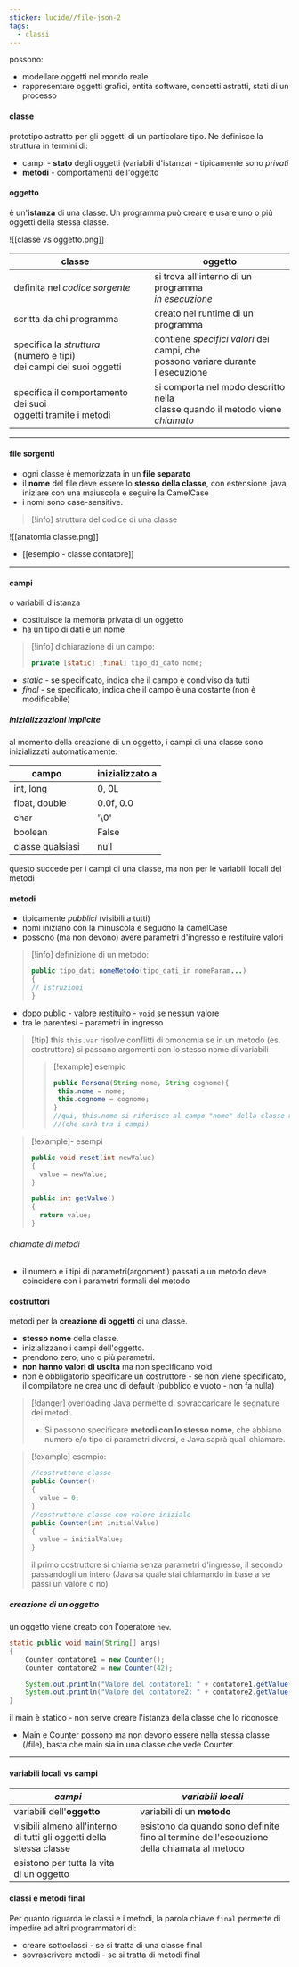```yaml
---
sticker: lucide//file-json-2
tags:
  - classi
---
```

possono:
- modellare oggetti nel mondo reale
- rappresentare oggetti grafici, entità software, concetti astratti, stati di un processo

#### classe
prototipo astratto per gli oggetti di un particolare tipo.
Ne definisce la struttura in termini di:
- campi - **stato** degli oggetti (variabili d'istanza) - tipicamente sono *privati*
- **metodi** - comportamenti dell'oggetto

#### oggetto
è un'**istanza** di una classe.
Un programma può creare e usare uno o più oggetti della stessa classe.

![[classe vs oggetto.png]]

| **classe**                                                             |     | **oggetto**                                                                        |
| ---------------------------------------------------------------------- | --- | ---------------------------------------------------------------------------------- |
| definita nel *codice sorgente*                                         |     | si trova all'interno di un programma<br>*in esecuzione*                            |
| scritta da chi programma                                               |     | creato nel runtime di un programma                                                 |
| specifica la *struttura* (numero e tipi)<br>dei campi dei suoi oggetti |     | contiene *specifici valori* dei campi, che<br>possono variare durante l'esecuzione |
| specifica il comportamento dei suoi<br>oggetti tramite i metodi        |     | si comporta nel modo descritto nella <br>classe quando il metodo viene *chiamato*  |


****
#### file sorgenti
- ogni classe è memorizzata in un **file separato**
- il **nome** del file deve essere lo **stesso della classe**, con estensione .java, iniziare con una maiuscola e seguire la CamelCase
- i nomi sono case-sensitive.
 
>[!info] struttura del codice di una classe
> 
![[anatomia classe.png]]

- [[esempio - classe contatore]]

*****
#### campi
o variabili d'istanza
- costituisce la memoria privata di un oggetto
- ha un tipo di dati e un nome 
 
>[!info] dichiarazione di un campo:
>```java
> private [static] [final] tipo_di_dato nome;
>```

- *static* - se specificato, indica che il campo è condiviso da tutti
- *final* - se specificato, indica che il campo è una costante (non è modificabile)

##### inizializzazioni implicite 
al momento della creazione di un oggetto, i campi di una classe sono inizializzati automaticamente:

| campo            |     | inizializzato a |
| ---------------- | --- | --------------- |
| int, long        |     | 0, 0L           |
| float, double    |     | 0.0f, 0.0       |
| char             |     | '\0'            |
| boolean          |     | False           |
| classe qualsiasi |     | null            |
questo succede per i campi di una classe, ma non per le variabili locali dei metodi

#### metodi
- tipicamente *pubblici* (visibili a tutti)
- nomi iniziano con la minuscola e seguono la camelCase
- possono (ma non devono) avere parametri d'ingresso e restituire valori 
 
>[!info] definizione di un metodo:
>```java
> public tipo_dati nomeMetodo(tipo_dati_in nomeParam...)
> {
> // istruzioni
> }
>```
- dopo public - valore restituito - `void` se nessun valore
- tra le parentesi - parametri in ingresso

>[!tip] this
>`this.var` risolve conflitti di omonomia se in un metodo (es. costruttore) si passano argomenti con lo stesso nome di variabili
>> [!example] esempio
>>```java
>>public Persona(String nome, String cognome){
>>	this.nome = nome;
>>	this.cognome = cognome;
>>} 
>>//qui, this.nome si riferisce al campo "nome" della classe Persona 
>>//(che sarà tra i campi)
>>```

>[!example]- esempi
>```java
>public void reset(int newValue)
>{
>	value = newValue;
>}
>```
>```java
>public int getValue()
>{
>	return value;
>}
>```

###### chiamate di metodi
- il numero e i tipi di parametri(argomenti) passati a un metodo deve coincidere con i parametri formali del metodo


#### costruttori
metodi per la **creazione di oggetti** di una classe.
- **stesso nome** della classe.
- inizializzano i campi dell'oggetto.
- prendono zero, uno o più parametri.
- **non hanno valori di uscita** ma non specificano void
- non è obbligatorio specificare un costruttore - se non viene specificato, il compilatore ne crea uno di default (pubblico e vuoto - non fa nulla)

>[!danger] overloading
>Java permette di sovraccaricare le segnature dei metodi.
> - Si possono specificare **metodi con lo stesso nome**, che abbiano numero e/o tipo di parametri diversi, e Java saprà quali chiamare.

>[!example] esempio:
>```java
>//costruttore classe
>public Counter()
>{
>	value = 0;
>}
>//costruttore classe con valore iniziale
>public Counter(int initialValue)
>{
>	value = initialValue;
>}
>```
>il primo costruttore si chiama senza parametri d'ingresso, il secondo passandogli un intero (Java sa quale stai chiamando in base a se passi un valore o no)

##### creazione di un oggetto
un oggetto viene creato con l'operatore `new`.
```java
static public void main(String[] args)
{
	Counter contatore1 = new Counter();
	Counter contatore2 = new Counter(42);

	System.out.println("Valore del contatore1: " + contatore1.getValue());
	System.out.println("Valore del contatore2: " + contatore2.getValue());
}
```
il main è statico - non serve creare l'istanza della classe che lo riconosce.
- Main e Counter possono ma non devono essere nella stessa classe (/file), basta che main sia in una classe che vede Counter.

****
#### variabili locali vs campi

| *campi*                                                                  |     | *variabili locali*                                                                           |
| ------------------------------------------------------------------------ | --- | -------------------------------------------------------------------------------------------- |
| variabili dell'**oggetto**                                               |     | variabili di un **metodo**                                                                   |
| visibili almeno all'interno di tutti gli oggetti della <br>stessa classe |     | esistono da quando sono definite fino al termine dell'esecuzione<br>della chiamata al metodo |
| esistono per tutta la vita di un oggetto                                 |     |                                                                                              |







#### classi e metodi final
Per quanto riguarda le classi e i metodi, la parola chiave `final` permette di impedire ad altri programmatori di:
- creare sottoclassi - se si tratta di una classe final
- sovrascrivere metodi - se si tratta di metodi final
